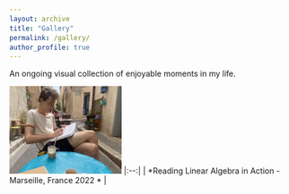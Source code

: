 ```yaml
---
layout: archive
title: "Gallery"
permalink: /gallery/
author_profile: true
---
```


An ongoing visual collection of enjoyable moments in my life.



<img src="/images/marseilles.jpg" alt="drawing" width="200"/>   
|:--:| 
| *Reading Linear Algebra in Action - Marseille, France 2022 * |

